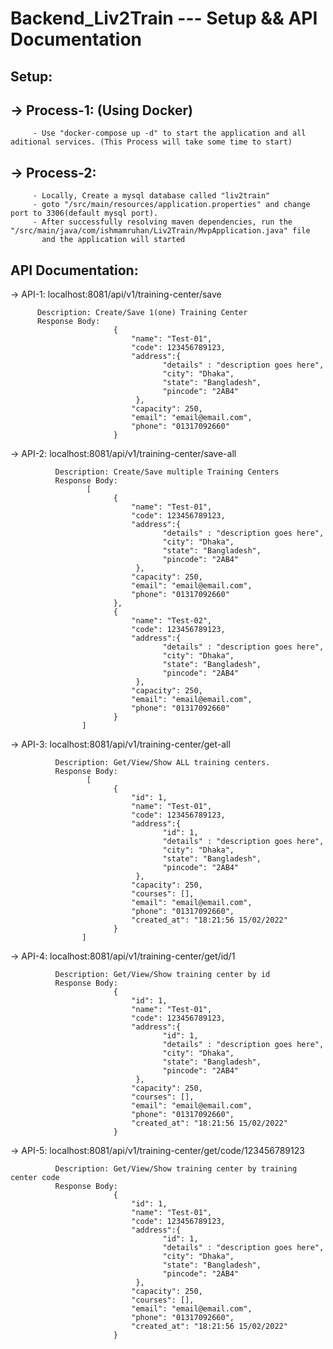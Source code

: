 # Backend_Liv2Train     ---        Setup   &&  API Documentation

## Setup:

  -> Process-1: (Using Docker)
  -----------------------------------------------------------------
         - Use "docker-compose up -d" to start the application and all aditional services. (This Process will take some time to start)
         
   
   -> Process-2:
  -----------------------------------------------------------------
         - Locally, Create a mysql database called "liv2train"
         - goto "/src/main/resources/application.properties" and change port to 3306(default mysql port).
         - After successfully resolving maven dependencies, run the "/src/main/java/com/ishmamruhan/Liv2Train/MvpApplication.java" file 
           and the application will started
           

## API Documentation:

  -> API-1:      localhost:8081/api/v1/training-center/save
          
          Description: Create/Save 1(one) Training Center
          Response Body:
                           {
                               "name": "Test-01",
                               "code": 123456789123,
                               "address":{
                                      "details" : "description goes here",
                                      "city": "Dhaka",
                                      "state": "Bangladesh",
                                      "pincode": "2AB4"
                                },
                               "capacity": 250,
                               "email": "email@email.com",
                               "phone": "01317092660"
                           }
                           
                           
  -> API-2:        localhost:8081/api/v1/training-center/save-all
                    
              Description: Create/Save multiple Training Centers
              Response Body:
                     [      
                           {
                               "name": "Test-01",
                               "code": 123456789123,
                               "address":{
                                      "details" : "description goes here",
                                      "city": "Dhaka",
                                      "state": "Bangladesh",
                                      "pincode": "2AB4"
                                },
                               "capacity": 250,
                               "email": "email@email.com",
                               "phone": "01317092660"
                           },
                           {
                               "name": "Test-02",
                               "code": 123456789123,
                               "address":{
                                      "details" : "description goes here",
                                      "city": "Dhaka",
                                      "state": "Bangladesh",
                                      "pincode": "2AB4"
                                },
                               "capacity": 250,
                               "email": "email@email.com",
                               "phone": "01317092660"
                           }
                    ]
                    
                    
  -> API-3:        localhost:8081/api/v1/training-center/get-all
            
              Description: Get/View/Show ALL training centers.
              Response Body:
                     [      
                           {
                               "id": 1,
                               "name": "Test-01",
                               "code": 123456789123,
                               "address":{
                                      "id": 1,
                                      "details" : "description goes here",
                                      "city": "Dhaka",
                                      "state": "Bangladesh",
                                      "pincode": "2AB4"
                                },
                               "capacity": 250,
                               "courses": [],
                               "email": "email@email.com",
                               "phone": "01317092660",
                               "created_at": "18:21:56 15/02/2022"
                           }
                    ]
                    
                    
             
  -> API-4:        localhost:8081/api/v1/training-center/get/id/1
            
              Description: Get/View/Show training center by id
              Response Body:
                           {
                               "id": 1,
                               "name": "Test-01",
                               "code": 123456789123,
                               "address":{
                                      "id": 1,
                                      "details" : "description goes here",
                                      "city": "Dhaka",
                                      "state": "Bangladesh",
                                      "pincode": "2AB4"
                                },
                               "capacity": 250,
                               "courses": [],
                               "email": "email@email.com",
                               "phone": "01317092660",
                               "created_at": "18:21:56 15/02/2022"
                           }
                           
            
            
  -> API-5:        localhost:8081/api/v1/training-center/get/code/123456789123
            
              Description: Get/View/Show training center by training center code
              Response Body:
                           {
                               "id": 1,
                               "name": "Test-01",
                               "code": 123456789123,
                               "address":{
                                      "id": 1,
                                      "details" : "description goes here",
                                      "city": "Dhaka",
                                      "state": "Bangladesh",
                                      "pincode": "2AB4"
                                },
                               "capacity": 250,
                               "courses": [],
                               "email": "email@email.com",
                               "phone": "01317092660",
                               "created_at": "18:21:56 15/02/2022"
                           }          
                   
            
                        
